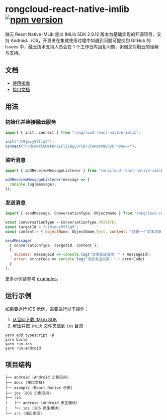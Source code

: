 # rongcloud-react-native-imlib [![npm version][version-badge]][npm]

融云 React Native IMLib 是以 IMLib SDK 2.9.12 版本为基础实现的开源项目，支持 Android、iOS，开发者在集成使用过程中如遇到问题可提交到 GitHub 的 Issues 中，融云技术支持人员会在 1 个工作日内回复问题，谢谢您对融云的理解与支持。

## 文档

- [使用指南](https://www.rongcloud.cn/docs/react_native_imlib.html)
- [接口文档](https://qiuxiang.github.io/react-native-rongcloud-imlib/api/globals.html)

## 用法

### 初始化并连接融云服务

```javascript
import { init, connect } from "rongcloud-react-native-imlib";

init("n19jmcy59f1q9");
connect("FrdcuKklUMakOnYLFljI9gLUrCB73YwHabXQU7yFrr8ow==");
```

### 监听消息

```javascript
import { addReceiveMessageListener } from "rongcloud-react-native-imlib";

addReceiveMessageListener(message => {
  console.log(message);
});
```

### 发送消息

```javascript
import { sendMessage, ConversationType, ObjectName } from "rongcloud-react-native-imlib";

const conversationType = ConversationType.PRIVATE;
const targetId = "n19jmcy59f1q9";
const content = { objectName: ObjectName.Text, content: "这是一个文本消息" };

sendMessage(
  { conversationType, targetId, content },
  {
    success: messageId => console.log("消息发送成功：" + messageId),
    error: errorCode => console.log("消息发送失败：" + errorCode)
  }
);
```

更多示例请参考 [examples](example/examples)。

## 运行示例

如果要运行 iOS 示例，需要进行以下操作：
1. [从官网下载 IMLib SDK](https://www.rongcloud.cn/downloads)
2. 解压并把 `IMLib` 文件夹放到 `ios` 目录

```
yarn add typescript -D
yarn build
yarn run-ios
yarn run-android
```

## 项目结构
```
├── android (Android 示例应用)
├── docs (接口文档)
├── example (React Native 示例)
├── ios (iOS 示例应用)
├── lib
│   ├── android (Android 原生模块)
│   └── ios (iOS 原生模块)
└── src (接口实现)
```

[npm]: https://www.npmjs.com/package/rongcloud-react-native-imlib
[version-badge]: https://badge.fury.io/js/rongcloud-react-native-imlib.svg
